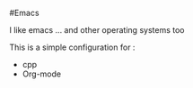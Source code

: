 #Emacs

I like emacs ... and other operating systems too<br/>

This is a simple configuration for : <br/>
* cpp
* Org-mode
